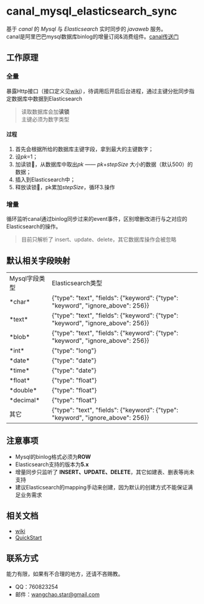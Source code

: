 # canal_mysql_elasticsearch_sync

基于 *canal* 的 *Mysql* 与 *Elasticsearch* 实时同步的 *javaweb* 服务。    
canal是阿里巴巴mysql数据库binlog的增量订阅&消费组件。[canal传送门](https://github.com/alibaba/canal)

## 工作原理
### 全量
暴露Http接口（接口定义见[wiki](https://github.com/starcwang/canal_mysql_elasticsearch_sync/wiki/HttpApi)），待调用后开启后台进程，通过主键分批同步指定数据库中数据到Elasticsearch
> 读取数据库会加**读锁**   
> 主键必须为数字类型
#### 过程
1. 首先会根据所给的数据库主键字段，拿到最大的主键数字；
2. 设*pk*=1；
2. 加读锁🔐，从数据库中取出*pk* —— *pk*+*stepSize* 大小的数据（默认500）的数据；
3. 插入到Elasticsearch中；
4. 释放读锁🔐，pk累加*stepSize*，循环3.操作

### 增量
循环监听canal通过binlog同步过来的event事件，区别增删改进行与之对应的Elasticsearch的操作。
> 目前只解析了 insert、update、delete，其它数据库操作会被忽略

## 默认相关字段映射
<table  class="bbcode"> 
<tr>  
<td>Mysql字段类型</td>
<td>Elasticsearch类型</td>
</tr>
<tr>  
<td>*char*</td>
<td>{"type": "text", "fields": {"keyword": {"type": "keyword", "ignore_above": 256}}</td>
</tr>
<tr>  
<td>*text*</td>
<td>{"type": "text", "fields": {"keyword": {"type": "keyword", "ignore_above": 256}}</td>
</tr>
<tr>  
<td>*blob*</td>
<td>{"type": "text", "fields": {"keyword": {"type": "keyword", "ignore_above": 256}}</td>
</tr>
<tr>  
<td>*int*</td>
<td>{"type": "long"}</td>
</tr>
<tr>  
<td>*date*</td>
<td>{"type": "date"}</td>
</tr>
<tr>  
<td>*time*</td>
<td>{"type": "date"}</td>
</tr>
<tr>  
<td>*float*</td>
<td>{"type": "float"}</td>
</tr>
<tr>  
<td>*double*</td>
<td>{"type": "float"}</td>
</tr>
<tr>  
<td>*decimal*</td>
<td>{"type": "float"}</td>
</tr>
<tr>  
<td>其它</td>
<td>{"type": "text", "fields": {"keyword": {"type": "keyword", "ignore_above": 256}}</td>
</tr>
</table> 

## 注意事项
- Mysql的binlog格式必须为**ROW**
- Elasticsearch支持的版本为**5.x**
- 增量同步只监听了 **INSERT、UPDATE、DELETE**，其它如建表、删表等尚未支持
- 建议Elasticsearch的mapping手动来创建，因为默认的创建方式不能保证满足业务需求

## 相关文档
- [wiki](https://github.com/starcwang/canal_mysql_elasticsearch_sync/wiki)
- [QuickStart](https://github.com/starcwang/canal_mysql_elasticsearch_sync/wiki/QuickStart)

## 联系方式
能力有限，如果有不合理的地方，还请不吝赐教。
- QQ：760823254
- 邮件：wangchao.star@gmail.com
